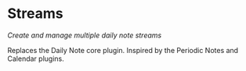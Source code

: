 # Streams

*Create and manage multiple daily note streams*

Replaces the Daily Note core plugin.
Inspired by the Periodic Notes and Calendar plugins.
